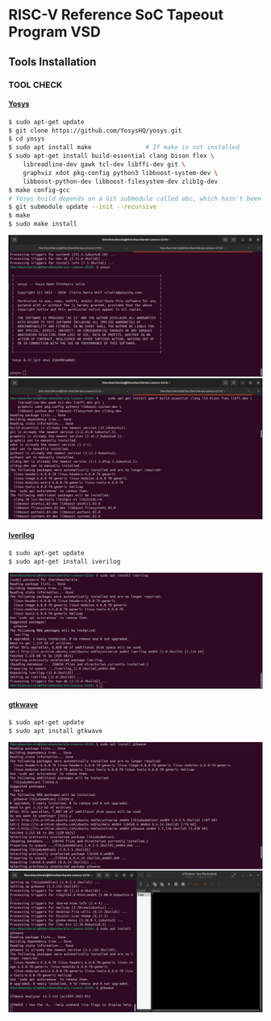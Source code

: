 
# RISC-V Reference SoC Tapeout Program VSD

## Tools Installation

### **TOOL CHECK**

#### <ins>**Yosys**</ins>
```bash
$ sudo apt-get update
$ git clone https://github.com/YosysHQ/yosys.git
$ cd yosys
$ sudo apt install make               # If make is not installed
$ sudo apt-get install build-essential clang bison flex \
    libreadline-dev gawk tcl-dev libffi-dev git \
    graphviz xdot pkg-config python3 libboost-system-dev \
    libboost-python-dev libboost-filesystem-dev zlib1g-dev
$ make config-gcc
# Yosys build depends on a Git submodule called abc, which hasn't been initialized yet. You need to run the following command before running make
$ git submodule update --init --recursive
$ make 
$ sudo make install
```
![Alt Text](yosys.jpeg)
![Alt Text](yosys_install.jpeg)


#### <ins>**Iverilog**</ins>
```bash
$ sudo apt-get update
$ sudo apt-get install iverilog
```
![Alt Text](Iverilog.jpeg)

#### <ins>**gtkwave**</ins>
```bash
$ sudo apt-get update
$ sudo apt install gtkwave
```
![Alt Text](gtkwave.jpeg)
![Alt Text](gtkwave_open.jpeg)

